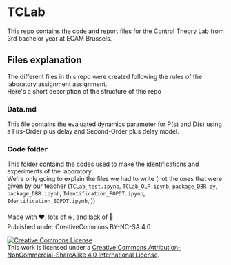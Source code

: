 # TCLab

This repo contains the code and report files for the Control Theory Lab from 3rd bachelor year at ECAM Brussels.

## Files explanation

The different files in this repo were created following the rules of the laboratory assignment assignment.  
Here's a short description of the structure of thie repo

### Data.md

This file contains the evaluated dynamics parameter for P(s) and D(s) using a Firs-Order plus delay and Second-Order plus delay model.

### Code folder

This folder containd the codes used to make the identifications and experiments of the laboratory.  
We're only going to explain the files we had to write (not the ones that were given by our teacher (```TCLab_test.ipynb```, ```TCLab_OLP.ipynb```, ```package_DBR.py```, ```package_DBR.ipynb```, ```Identification_FOPDT.ipynb```, ```Identification_SOPDT.ipynb```, ))

#### 


Made with ❤️, lots of ☕️, and lack of 🛌  
Published under CreativeCommons BY-NC-SA 4.0

[![Creative Commons License](https://i.creativecommons.org/l/by-nc-sa/4.0/88x31.png)](http://creativecommons.org/licenses/by-nc-sa/4.0/)  
This work is licensed under a [Creative Commons Attribution-NonCommercial-ShareAlike 4.0 International License](http://creativecommons.org/licenses/by-nc-sa/4.0/).